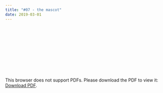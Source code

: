 ```yaml
---
title: "#07 - the mascot"
date: 2019-03-01
---
```


<object data="/episode07.pdf" type="application/pdf" width="700px" height="700px">
    <embed src="/episode07.pdf">
        <p>This browser does not support PDFs. Please download the PDF to view it: <a href="/episode07.pdf">Download PDF</a>.</p>
    </embed>
</object>
